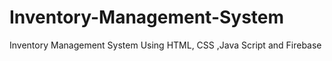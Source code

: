 # Inventory-Management-System
Inventory Management System Using HTML, CSS ,Java Script and Firebase 

